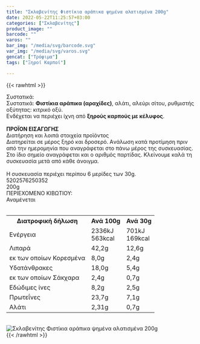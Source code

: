 ```yaml
---
title: "Σκλαβενίτης Φιστίκια αράπικα ψημένα αλατισμένα 200g"
date: 2022-05-22T11:25:57+03:00
categories: ["Σκλαβενίτης"]
product_image: ""
barcode: ""
varos: ""
bar_img: "/media/svg/barcode.svg"
var_img: "/media/svg/varos.svg"
gencat: ["Τρόφιμα"]
tags: ["Ξηροί Καρποί"]

---
```

{{< rawhtml >}}

<div class="sload491"><div class="product"><div id="sistatika">Συστατικά:</div><div class="alltext">Συστατικά: <b>Φιστίκια αράπικα (αραχίδες)</b>, αλάτι, αλεύρι σίτου, ρυθμιστής οξύτητας: κιτρικό οξύ.<br>Ενδέχεται να περιέχει ίχνη από <b>ξηρούς καρπούς με κέλυφος</b>.<br><br><b>ΠΡΟΪΟΝ ΕΙΣΑΓΩΓΗΣ</b></div><div id="loipa">Διατήρηση και λοιπά στοιχεία προϊόντος</div><div class="alltext">Διατηρείται σε μέρος ξηρό και δροσερό. Aνάλωση κατά προτίμηση πριν από την ημερομηνία που αναγράφεται στο πάνω μέρος της συσκευασίας. Στο ίδιο σημείο αναγράφεται και ο αριθμός παρτίδας. Κλείνουμε καλά τη συσκευασία μετά από κάθε άνοιγμα.<br><br>Η συσκευασία περιέχει περίπου 6 μερίδες των 30g.</div><div id="barcode"><div id="barimage1"></div><span id="bartext">5202576250352</span></div><div id="varos"><div id="varosimage1"></div><span id="varostext">200g</span></div><div id="kivotio">ΠΕΡΙΕΧΟΜΕΝΟ ΚΙΒΩΤΙΟΥ:<br>Αναμένεται</div><br><div class="tabout"><table id="diatable"><tbody><tr><th>Διατροφική δήλωση</th><th>Ανά 100g</th><th>Ανά 30g</th></tr><tr><td class="texr2">Ενέργεια</td><td class="texr">2336kJ<br>563kcal</td><td class="texr">701kJ<br>169kcal</td></tr><tr><td class="texr2">Λιπαρά</td><td class="texr">42,2g</td><td class="texr">12,6g</td></tr><tr><td class="gray">εκ των οποίων Κορεσµένα</td><td class="gray2">8,0g</td><td class="gray2">2,4g</td></tr><tr><td class="texr2">Yδατάνθρακες</td><td class="texr">18,0g</td><td class="texr">5,4g</td></tr><tr><td class="gray">εκ των οποίων Σάκχαρα</td><td class="gray2">2,4g</td><td class="gray2">0,7g</td></tr><tr><td class="texr2">Eδώδιμες ίνες</td><td class="texr">8,2g</td><td class="texr">2,5g</td></tr><tr><td class="texr2">Πρωτεΐνες</td><td class="texr">23,7g</td><td class="texr">7,1g</td></tr><tr><td class="texr2">Αλάτι</td><td class="texr">2,31g</td><td class="texr">0,7g</td></tr></tbody></table></div><br><div class="pimg"><img alt="Σκλαβενίτης Φιστίκια αράπικα ψημένα αλατισμένα 200g" title="Σκλαβενίτης Φιστίκια αράπικα ψημένα αλατισμένα 200g" src="/media/images/sklavenitis-fistikia-arapika-pshmena-alatismena-200g.jpg"></div></div></div>
{{< /rawhtml >}}


